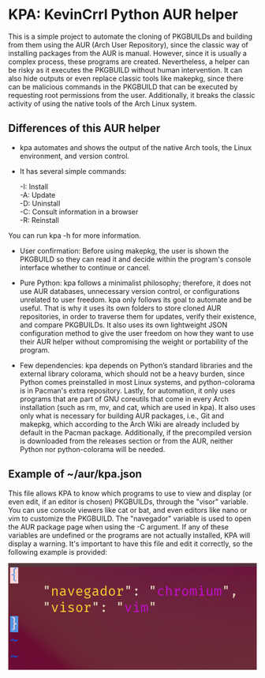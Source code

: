 # KPA: KevinCrrl Python AUR helper

This is a simple project to automate the cloning of PKGBUILDs and building from them using the AUR (Arch User Repository), since the classic way of installing packages from the AUR is manual. However, since it is usually a complex process, these programs are created. Nevertheless, a helper can be risky as it executes the PKGBUILD without human intervention. It can also hide outputs or even replace classic tools like makepkg, since there can be malicious commands in the PKGBUILD that can be executed by requesting root permissions from the user. Additionally, it breaks the classic activity of using the native tools of the Arch Linux system.

## Differences of this AUR helper

- kpa automates and shows the output of the native Arch tools, the Linux environment, and version control.

- It has several simple commands:

  -I: Install  
  -A: Update  
  -D: Uninstall  
  -C: Consult information in a browser  
  -R: Reinstall  

You can run kpa -h for more information.

- User confirmation: Before using makepkg, the user is shown the PKGBUILD so they can read it and decide within the program's console interface whether to continue or cancel.

- Pure Python: kpa follows a minimalist philosophy; therefore, it does not use AUR databases, unnecessary version control, or configurations unrelated to user freedom. kpa only follows its goal to automate and be useful. That is why it uses its own folders to store cloned AUR repositories, in order to traverse them for updates, verify their existence, and compare PKGBUILDs. It also uses its own lightweight JSON configuration method to give the user freedom on how they want to use their AUR helper without compromising the weight or portability of the program.

- Few dependencies: kpa depends on Python’s standard libraries and the external library colorama, which should not be a heavy burden, since Python comes preinstalled in most Linux systems, and python-colorama is in Pacman's extra repository. Lastly, for automation, it only uses programs that are part of GNU coreutils that come in every Arch installation (such as rm, mv, and cat, which are used in kpa). It also uses only what is necessary for building AUR packages, i.e., Git and makepkg, which according to the Arch Wiki are already included by default in the Pacman package. Additionally, if the precompiled version is downloaded from the releases section or from the AUR, neither Python nor python-colorama will be needed.

## Example of ~/aur/kpa.json

This file allows KPA to know which programs to use to view and display (or even edit, if an editor is chosen) PKGBUILDs, through the "visor" variable. You can use console viewers like cat or bat, and even editors like nano or vim to customize the PKGBUILD. The "navegador" variable is used to open the AUR package page when using the -C argument. If any of these variables are undefined or the programs are not actually installed, KPA will display a warning. It's important to have this file and edit it correctly, so the following example is provided:

![~/aur/kpa.json file](json.png)

